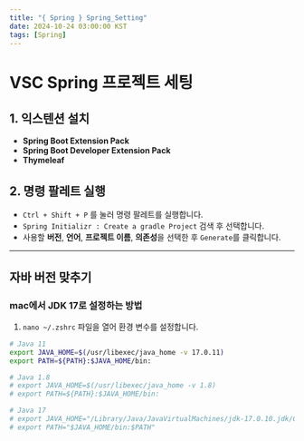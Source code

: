 ```yaml
---
title: "{ Spring } Spring_Setting"
date: 2024-10-24 03:00:00 KST
tags: [Spring]
---
```


# VSC Spring 프로젝트 세팅

## 1. 익스텐션 설치

- **Spring Boot Extension Pack**
- **Spring Boot Developer Extension Pack**
- **Thymeleaf**

## 2. 명령 팔레트 실행

- `Ctrl + Shift + P` 를 눌러 명령 팔레트를 실행합니다.
- `Spring Initializr : Create a gradle Project` 검색 후 선택합니다.
- 사용할 **버전**, **언어**, **프로젝트 이름**, **의존성**을 선택한 후 `Generate`를 클릭합니다.

---

## 자바 버전 맞추기

### mac에서 JDK 17로 설정하는 방법

1. `nano ~/.zshrc` 파일을 열어 환경 변수를 설정합니다.

```bash
# Java 11
export JAVA_HOME=$(/usr/libexec/java_home -v 17.0.11)
export PATH=${PATH}:$JAVA_HOME/bin:

# Java 1.8
# export JAVA_HOME=$(/usr/libexec/java_home -v 1.8)
# export PATH=${PATH}:$JAVA_HOME/bin:

# Java 17
# export JAVA_HOME="/Library/Java/JavaVirtualMachines/jdk-17.0.10.jdk/Contents/Home"
# export PATH="$JAVA_HOME/bin:$PATH"
```
